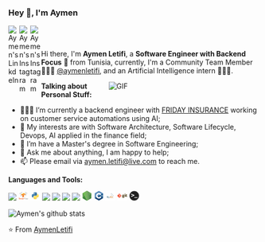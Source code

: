 ### Hey 👋, I'm Aymen

<a href="https://www.linkedin.com/in/aymenletifi/">
  <img align="left" alt="Aymen's LinkdeIn" width="22px" src="https://cdn.jsdelivr.net/npm/simple-icons@v3/icons/linkedin.svg" />
</a>
<a href="https://www.instagram.com/letifiaymen/?hl=fr">
  <img align="left" alt="Aymen's Instagram" width="22px" src="https://cdn.jsdelivr.net/npm/simple-icons@v3/icons/instagram.svg" />
</a>
<a href="https://www.facebook.com/aymen.letifi">
  <img align="left" alt="Aymen's Instagram" width="22px" src="https://cdn.jsdelivr.net/npm/simple-icons@v3/icons/facebook.svg" />
</a>

<br />
<br />

Hi there, I'm **Aymen Letifi**, a **Software Engineer with Backend Focus** 🚀 from Tunisia, currently, I'm a Community Team Member 🙍🏽‍♂️ [@aymenletifi](https://github.com/aymenletifi), and an Artificial Intelligence intern 👨🏽‍💼. 

  <img align="right"  alt="GIF" width="60%" src="https://hackernoon.com/hn-images/1*X3I7dXxUWMqDMiuOcFYl2Q.gif" />

**Talking about Personal Stuff:**

- 👨🏽‍💻 I’m currently a backend engineer with [FRIDAY INSURANCE](https://www.friday.de) working on customer service automations using AI;
- 🤔 My interests are with Software Architecture, Software Lifecycle, Devops, AI applied in the finance field;
- 💼 I’m have a Master's degree in Software Engineering;
- 💬 Ask me about anything, I am happy to help;
- 📫 Please email via aymen.letifi@live.com to reach me.



**Languages and Tools:**  

<code><img height="20" src="https://pytorch.org/assets/images/pytorch-logo.png"></code>
<code><img height="20" src="https://raw.githubusercontent.com/github/explore/80688e429a7d4ef2fca1e82350fe8e3517d3494d/topics/tensorflow/tensorflow.png"></code>
<code><img height="20" src="https://raw.githubusercontent.com/github/explore/80688e429a7d4ef2fca1e82350fe8e3517d3494d/topics/python/python.png"></code>
<code><img height="20" src="https://lh3.googleusercontent.com/proxy/orgjLv3sU79rU5xdLkbV2N_TUuMhbful9joQsMiGt2QLz5vmRp59ERVRBOaYbBe7MgG5YVfuLxHBO1WIA3gwvq48ubwUmucQVIxyy6RZTkrMiTY64Dkzcz0nGdyaks_bUxyxLFtOgqLdxqdkQ6tbHpkOMnFrL9pcnHyrAirYO4hWEt6QAA"></code>
<code><img height="20" src="https://cdn.worldvectorlogo.com/logos/angular-icon.svg"></code>
<code><img height="20" src="https://pbs.twimg.com/profile_images/491968662899658752/F65UpOhT_400x400.png"></code>
<code><img height="20" src="https://upload.wikimedia.org/wikipedia/commons/thumb/0/05/Apache_kafka.svg/langfr-220px-Apache_kafka.svg.png"></code>
<code><img height="20" src="https://raw.githubusercontent.com/github/explore/80688e429a7d4ef2fca1e82350fe8e3517d3494d/topics/nodejs/nodejs.png"></code>
<code><img height="20" src="https://raw.githubusercontent.com/github/explore/80688e429a7d4ef2fca1e82350fe8e3517d3494d/topics/cpp/cpp.png"></code>
<code><img height="20" src="https://raw.githubusercontent.com/github/explore/80688e429a7d4ef2fca1e82350fe8e3517d3494d/topics/mysql/mysql.png"></code>
<code><img height="20" src="https://raw.githubusercontent.com/github/explore/80688e429a7d4ef2fca1e82350fe8e3517d3494d/topics/git/git.png"></code>
<code><img height="20" src="https://raw.githubusercontent.com/github/explore/80688e429a7d4ef2fca1e82350fe8e3517d3494d/topics/terminal/terminal.png"></code>

![Aymen's github stats](https://github-readme-stats.vercel.app/api?username=aymenletifi&show_icons=true&hide_border=true)

⭐️ From [AymenLetifi](https://github.com/aymenletifi)
